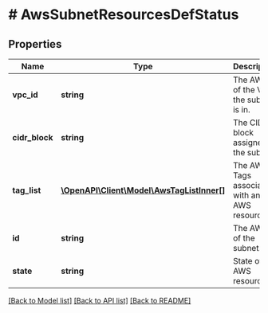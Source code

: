 # # AwsSubnetResourcesDefStatus

## Properties

Name | Type | Description | Notes
------------ | ------------- | ------------- | -------------
**vpc_id** | **string** | The AWS ID of the VPC the subnet is in. | [optional]
**cidr_block** | **string** | The CIDR block assigned to the subnet. | [optional]
**tag_list** | [**\OpenAPI\Client\Model\AwsTagListInner[]**](AwsTagListInner.md) | The AWS Tags associated with any AWS resource | [optional]
**id** | **string** | The AWS ID of the subnet. | [optional]
**state** | **string** | State of the AWS resource | [optional]

[[Back to Model list]](../../README.md#models) [[Back to API list]](../../README.md#endpoints) [[Back to README]](../../README.md)
